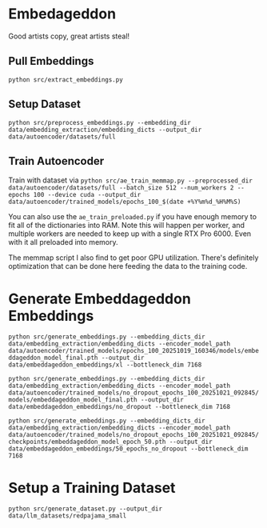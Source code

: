 # Embedageddon
Good artists copy, great artists steal!

## Pull Embeddings
`python src/extract_embeddings.py`

## Setup Dataset
`python src/preprocess_embeddings.py --embedding_dir data/embedding_extraction/embedding_dicts --output_dir data/autoencoder/datasets/full`

## Train Autoencoder


Train with dataset via
`python src/ae_train_memmap.py --preprocessed_dir data/autoencoder/datasets/full --batch_size 512 --num_workers 2 --epochs 100 --device cuda --output_dir data/autoencoder/trained_models/epochs_100_$(date +%Y%m%d_%H%M%S)`

You can also use the `ae_train_preloaded.py` if you have enough memory to fit all of the dictionaries into RAM. Note this will happen per worker, and multiple workers are needed to keep up with a single RTX Pro 6000. Even with it all preloaded into memory.

The memmap script I also find to get poor GPU utilization. There's definitely optimization that can be done here feeding the data to the training code.

# Generate Embeddageddon Embeddings
`python src/generate_embeddings.py --embedding_dicts_dir data/embedding_extraction/embedding_dicts --encoder_model_path data/autoencoder/trained_models/epochs_100_20251019_160346/models/embeddageddon_model_final.pth --output_dir data/embeddageddon_embeddings/xl --bottleneck_dim 7168`

`python src/generate_embeddings.py --embedding_dicts_dir data/embedding_extraction/embedding_dicts --encoder_model_path data/autoencoder/trained_models/no_dropout_epochs_100_20251021_092845/models/embeddageddon_model_final.pth --output_dir data/embeddageddon_embeddings/no_dropout --bottleneck_dim 7168`

`python src/generate_embeddings.py --embedding_dicts_dir data/embedding_extraction/embedding_dicts --encoder_model_path data/autoencoder/trained_models/no_dropout_epochs_100_20251021_092845/checkpoints/embeddageddon_model_epoch_50.pth --output_dir data/embeddageddon_embeddings/50_epochs_no_dropout --bottleneck_dim 7168`



# Setup a Training Dataset
`python src/generate_dataset.py --output_dir data/llm_datasets/redpajama_small`